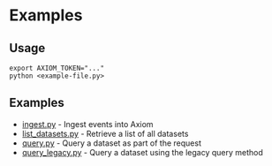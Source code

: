 # Examples

## Usage

```shell
export AXIOM_TOKEN="..."
python <example-file.py>
```


## Examples

- [ingest.py](ingest.py) - Ingest events into Axiom
- [list_datasets.py](list_datasets.py) - Retrieve a list of all datasets
- [query.py](query.py) - Query a dataset as part of the request
- [query_legacy.py](query_legacy.py) - Query a dataset using the legacy query method
